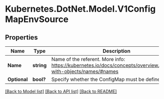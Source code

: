# Kubernetes.DotNet.Model.V1ConfigMapEnvSource
## Properties

Name | Type | Description | Notes
------------ | ------------- | ------------- | -------------
**Name** | **string** | Name of the referent. More info: https://kubernetes.io/docs/concepts/overview/working-with-objects/names/#names | [optional] 
**Optional** | **bool?** | Specify whether the ConfigMap must be defined | [optional] 

[[Back to Model list]](../README.md#documentation-for-models) [[Back to API list]](../README.md#documentation-for-api-endpoints) [[Back to README]](../README.md)

